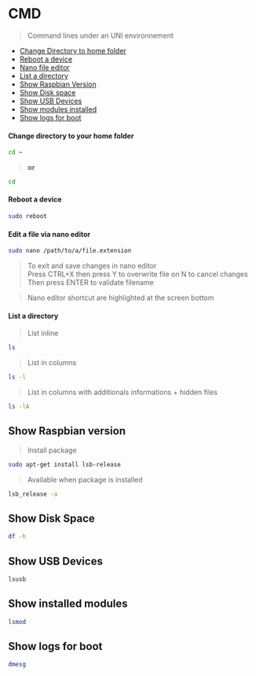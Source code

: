 # CMD

> Command lines under an UNI environnement<br>

- [Change Directory to home folder](https://github.com/sixertoy/retrobox/blob/master/tips/cmd.md#change-directory-to-your-home-folder)
- [Reboot a device](https://github.com/sixertoy/retrobox/blob/master/tips/cmd.md#reboot-a-device)
- [Nano file editor](https://github.com/sixertoy/retrobox/blob/master/tips/cmd.md#edit-a-file-via-nano-editor)
- [List a directory](https://github.com/sixertoy/retrobox/blob/master/tips/cmd.md#list-a-directory)
- [Show Raspbian Version](https://github.com/sixertoy/retrobox/blob/master/tips/cmd.md#show-raspbian-version)
- [Show Disk space](https://github.com/sixertoy/retrobox/blob/master/tips/cmd.md#show-disk-space)
- [Show USB Devices](https://github.com/sixertoy/retrobox/blob/master/tips/cmd.md#show-usb-devices)
- [Show modules installed](https://github.com/sixertoy/retrobox/blob/master/tips/cmd.md#show-installed-modules)
- [Show logs for boot](https://github.com/sixertoy/retrobox/blob/master/tips/cmd.md#show-logs-for-boot)

#### Change directory to your home folder

```bash
cd ~
```

> **or**

```bash
cd
```

#### Reboot a device

```bash
sudo reboot
```

#### Edit a file via nano editor

```bash
sudo nano /path/to/a/file.extension
```

> To exit and save changes in nano editor<br>
> Press CTRL+X then press Y to overwrite file on N to cancel changes
> Then press ENTER to validate filename

> Nano editor shortcut are highlighted at the screen bottom

#### List a directory

> List inline

```bash
ls
```

> List in columns

```bash
ls -l
```

> List in columns with additionals informations + hidden files

```bash
ls -lA
```

## Show Raspbian version

> Install package

```bash
sudo apt-get install lsb-release
```

> Available when package is installed

```bash
lsb_release -a
```

## Show Disk Space

```bash
df -h
```

## Show USB Devices

```bash
lsusb
```

## Show installed modules

```bash
lsmod
```

## Show logs for boot

```bash
dmesg
```
